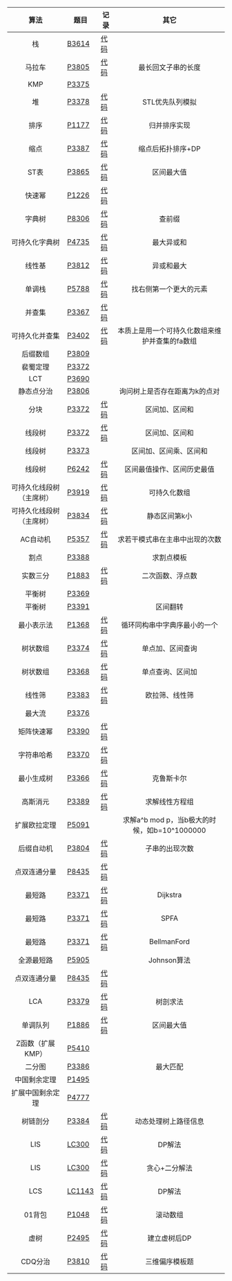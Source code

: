 | 算法 | 题目 | 记录 | 其它 |
|:-------:|--------|--------|:--------:|
| 栈 | [B3614](https://www.luogu.com.cn/problem/B3614) | [代码](https://www.luogu.com.cn/record/163586545) | |
| 马拉车 | [P3805](https://www.luogu.com.cn/problem/P3805)  | [代码](https://www.luogu.com.cn/record/163591250) | 最长回文子串的长度 |
| KMP | [P3375](https://www.luogu.com.cn/problem/P3375) | | |
| 堆 | [P3378](https://www.luogu.com.cn/problem/P3378) | [代码](https://www.luogu.com.cn/record/163592425) | STL优先队列模拟 |
| 排序 | [P1177](https://www.luogu.com.cn/problem/P1177) | [代码](https://www.luogu.com.cn/record/163593839) | 归并排序实现 |
| 缩点 | [P3387](https://www.luogu.com.cn/problem/P3387) | [代码](https://www.luogu.com.cn/record/124300900) | 缩点后拓扑排序+DP |
| ST表 | [P3865](https://www.luogu.com.cn/problem/P3865) | [代码](https://www.luogu.com.cn/record/124004599) | 区间最大值 |
| 快速幂 | [P1226](https://www.luogu.com.cn/problem/P1226) | [代码](https://www.luogu.com.cn/record/163595933) | |
| 字典树 | [P8306](https://www.luogu.com.cn/problem/P8306) | [代码](https://www.luogu.com.cn/record/124108179) | 查前缀 |
| 可持久化字典树 | [P4735](https://www.luogu.com.cn/problem/P4735) | [代码](https://www.luogu.com.cn/record/164736271) | 最大异或和 |
| 线性基 | [P3812](https://www.luogu.com.cn/problem/P3812) | [代码](https://www.luogu.com.cn/record/125099701) | 异或和最大 |
| 单调栈 | [P5788](https://www.luogu.com.cn/problem/P5788) | [代码](https://www.luogu.com.cn/record/163597631) | 找右侧第一个更大的元素 |
| 并查集 | [P3367](https://www.luogu.com.cn/problem/P3367) | [代码](https://www.luogu.com.cn/record/163598081) | |
| 可持久化并查集 | [P3402](https://www.luogu.com.cn/problem/P3402) | [代码](https://www.luogu.com.cn/record/123393988) | 本质上是用一个可持久化数组来维护并查集的fa数组 |
| 后缀数组 | [P3809](https://www.luogu.com.cn/problem/P3809) | | |
| 裴蜀定理 | [P3372](https://www.luogu.com.cn/problem/P3372) | | |
| LCT | [P3690](https://www.luogu.com.cn/problem/P3690) | | |
| 静态点分治 | [P3806](https://www.luogu.com.cn/problem/P3806) | | 询问树上是否存在距离为k的点对 |
| 分块 | [P3372](https://www.luogu.com.cn/problem/P3372) | [代码](https://www.luogu.com.cn/record/124661732) | 区间加、区间和 |
| 线段树 | [P3372](https://www.luogu.com.cn/problem/P3372) | [代码](https://www.luogu.com.cn/record/86823146) | 区间加、区间和 |
| 线段树 | [P3373](https://www.luogu.com.cn/problem/P3373) | | 区间加、区间乘、区间和 |
| 线段树 | [P6242](https://www.luogu.com.cn/problem/P6242) | [代码](https://www.luogu.com.cn/record/87807913) | 区间最值操作、区间历史最值 |
| 可持久化线段树（主席树） | [P3919](https://www.luogu.com.cn/problem/P3919) | [代码](https://www.luogu.com.cn/record/123384847) | 可持久化数组 |
| 可持久化线段树（主席树） | [P3834](https://www.luogu.com.cn/problem/P3834) | [代码](https://www.luogu.com.cn/record/123379708) | 静态区间第k小 |
| AC自动机 | [P5357](https://www.luogu.com.cn/problem/P5357) | [代码](https://www.luogu.com.cn/record/158359824) | 求若干模式串在主串中出现的次数 |
| 割点 | [P3388](https://www.luogu.com.cn/problem/P3388) | | 求割点模板 |
| 实数三分 | [P1883](https://www.luogu.com.cn/problem/P1883) | [代码](https://www.luogu.com.cn/record/101749147) | 二次函数、浮点数 |
| 平衡树 | [P3369](https://www.luogu.com.cn/problem/P3369) | | |
| 平衡树 | [P3391](https://www.luogu.com.cn/problem/P3391) | | 区间翻转 |
| 最小表示法 | [P1368](https://www.luogu.com.cn/problem/P1368) | [代码](https://www.luogu.com.cn/record/86543834) | 循环同构串中字典序最小的一个 |
| 树状数组 | [P3374](https://www.luogu.com.cn/problem/P3374) | [代码](https://www.luogu.com.cn/record/163601068) | 单点加、区间查询 |
| 树状数组 | [P3368](https://www.luogu.com.cn/problem/P3368) | [代码](https://www.luogu.com.cn/record/163601798) | 单点查询、区间加 |
| 线性筛 | [P3383](https://www.luogu.com.cn/problem/P3383) | [代码](https://www.luogu.com.cn/record/87263453) | 欧拉筛、线性筛 |
| 最大流 | [P3376](https://www.luogu.com.cn/problem/P3376) | | |
| 矩阵快速幂 | [P3390](https://www.luogu.com.cn/problem/P3390) | [代码](https://www.luogu.com.cn/record/163603169) | |
| 字符串哈希 | [P3370](https://www.luogu.com.cn/problem/P3370) | [代码](https://www.luogu.com.cn/record/124106916) | |
| 最小生成树 | [P3366](https://www.luogu.com.cn/problem/P3366) | [代码](https://www.luogu.com.cn/record/86899397) | 克鲁斯卡尔 |
| 高斯消元 | [P3389](https://www.luogu.com.cn/problem/P3389) | [代码](https://www.luogu.com.cn/record/86899397) | 求解线性方程组 |
| 扩展欧拉定理 | [P5091](https://www.luogu.com.cn/problem/P5091) | | 求解a^b mod p，当b极大的时候，如b=10^1000000 |
| 后缀自动机 | [P3804](https://www.luogu.com.cn/problem/P3804) | [代码](https://www.luogu.com.cn/record/124070592) |  子串的出现次数 |
| 点双连通分量 | [P8435](https://www.luogu.com.cn/problem/P8435) | [代码](https://www.luogu.com.cn/record/112226019) | |
| 最短路 | [P3371](https://www.luogu.com.cn/problem/P3371) | [代码](https://www.luogu.com.cn/record/86878607) | Dijkstra |
| 最短路 | [P3371](https://www.luogu.com.cn/problem/P3371) | [代码](https://www.luogu.com.cn/record/86881129) | SPFA |
| 最短路 | [P3371](https://www.luogu.com.cn/problem/P3371) | [代码](https://www.luogu.com.cn/record/86880433) | BellmanFord |
| 全源最短路 | [P5905](https://www.luogu.com.cn/problem/P5905) | | Johnson算法 |
| 点双连通分量 | [P8435](https://www.luogu.com.cn/problem/P8435) | [代码](https://www.luogu.com.cn/record/112226019) | |
| LCA | [P3379](https://www.luogu.com.cn/problem/P3379) | [代码](https://www.luogu.com.cn/record/86908683) | 树剖求法 |
| 单调队列 | [P1886](https://www.luogu.com.cn/problem/P1886) | [代码](https://www.luogu.com.cn/record/101502837) | 区间最大值 |
| Z函数（扩展KMP） | [P5410](https://www.luogu.com.cn/problem/P5410) | | |
| 二分图 | [P3386](https://www.luogu.com.cn/problem/P3386) | | 最大匹配 |
| 中国剩余定理 | [P1495](https://www.luogu.com.cn/problem/P1495) | | |
| 扩展中国剩余定理 | [P4777](https://www.luogu.com.cn/problem/P4777) | | |
| 树链剖分 | [P3384](https://www.luogu.com.cn/problem/P3384) | [代码](https://www.luogu.com.cn/record/86935904) | 动态处理树上路径信息 |
| LIS | [LC300](https://leetcode.cn/problems/longest-increasing-subsequence/description/) | [代码](https://leetcode.cn/problems/longest-increasing-subsequence/submissions/414630459/) | DP解法 |
| LIS | [LC300](https://leetcode.cn/problems/longest-increasing-subsequence/description/) | [代码](https://leetcode.cn/problems/longest-increasing-subsequence/submissions/416834469/) | 贪心+二分解法 |
| LCS | [LC1143](https://leetcode.cn/problems/longest-common-subsequence/description/) | [代码](https://leetcode.cn/problems/longest-common-subsequence/submissions/414687183/) | DP解法 |
| 01背包 | [P1048](https://www.luogu.com.cn/problem/P1048) | [代码](https://www.luogu.com.cn/record/86328866) | 滚动数组 |
| 虚树 | [P2495](https://www.luogu.com.cn/problem/P2495) | [代码](https://www.luogu.com.cn/record/142682043) | 建立虚树后DP |
| CDQ分治 | [P3810](https://www.luogu.com.cn/problem/P3810) | [代码](https://www.luogu.com.cn/record/164793020) | 三维偏序模板题 |



